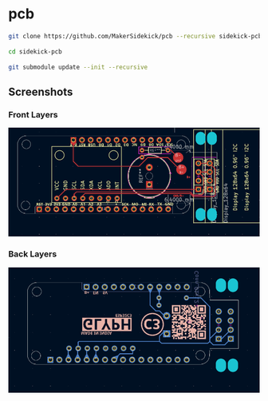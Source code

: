 # pcb

```bash
git clone https://github.com/MakerSidekick/pcb --recursive sidekick-pcb
```

```bash
cd sidekick-pcb
```

```bash
git submodule update --init --recursive
```

## Screenshots
### Front Layers
![A screenshot of a trimmed down ESP32C3 Board to act as addon, Front layer](assets/front.png)
### Back Layers
![A screenshot of a trimmed down ESP32C3 Board to act as addon, Back layer](assets/back.png)